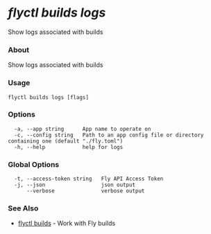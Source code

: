 # _flyctl builds logs_

Show logs associated with builds

### About

Show logs associated with builds

### Usage
~~~
flyctl builds logs [flags]
~~~

### Options

~~~
  -a, --app string      App name to operate on
  -c, --config string   Path to an app config file or directory containing one (default "./fly.toml")
  -h, --help            help for logs
~~~

### Global Options

~~~
  -t, --access-token string   Fly API Access Token
  -j, --json                  json output
      --verbose               verbose output
~~~

### See Also

* [flyctl builds](/docs/flyctl/builds/)	 - Work with Fly builds

